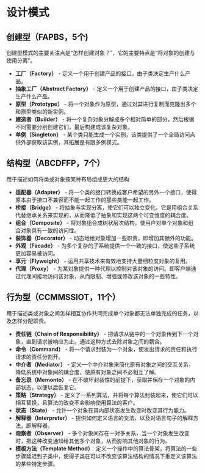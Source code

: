 # 设计模式

## 创建型（FAPBS，5个)

创建型模式的主要关注点是“怎样创建对象？”，它的主要特点是“将对象的创建与使用分离”。

* **工厂（Factory）**  - 定义一个用于创建产品的接口，由子类决定生产什么产品。
* **抽象工厂（Abstract Factory）**  - 定义一个用于创建产品的接口，由子类决定生产什么产品。
* **原型（Prototype）** - 将一个对象作为原型，通过对其进行复制而克隆出多个和原型类似的新实例。
* **建造者（Builder）** - 将一个复杂对象分解成多个相对简单的部分，然后根据不同需要分别创建它们，最后构建成该复杂对象。
* **单例（Singleton）** - 某个类只能生成一个实例，该类提供了一个全局访问点供外部获取该实例，其拓展是有限多例模式。

## 结构型（ABCDFFP，7个）

用于描述如何将类或对象按某种布局组成更大的结构

* **适配器（Adapter）** - 将一个类的接口转换成客户希望的另外一个接口，使得原本由于接口不兼容而不能一起工作的那些类能一起工作。
* **桥接（Bridge）** - 将抽象与实现分离，使它们可以独立变化。它是用组合关系代替继承关系来实现的，从而降低了抽象和实现这两个可变维度的耦合度。
* **组合（Composite）** - 将对象组合成树状层次结构，使用户对单个对象和组合对象具有一致的访问性。
* **装饰器（Decorator）** - 动态地给对象增加一些职责，即增加其额外的功能。
* **外观（Facade）** - 为多个复杂的子系统提供一个一致的接口，使这些子系统更加容易被访问。
* **享元（Flyweight）** - 运用共享技术来有效地支持大量细粒度对象的复用。
* **代理（Proxy）** - 为某对象提供一种代理以控制对该对象的访问。即客户端通过代理间接地访问该对象，从而限制、增强或修改该对象的一些特性。

## 行为型（CCMMSSIOT，11个）

用于描述类或对象之间怎样相互协作共同完成单个对象都无法单独完成的任务，以及怎样分配职责。

* **责任链（Chain of Responsibility）** - 把请求从链中的一个对象传到下一个对象，直到请求被响应为止。通过这种方式去除对象之间的耦合。
* **命令（Command）** - 将一个请求封装为一个对象，使发出请求的责任和执行请求的责任分割开。
* **中介者（Mediator）** - 定义一个中介对象来简化原有对象之间的交互关系，降低系统中对象间的耦合度，使原有对象之间不必相互了解。
* **备忘录（Memonto）** - 在不破坏封装性的前提下，获取并保存一个对象的内部状态，以便以后恢复它。
* **策略（Strategy）** - 定义了一系列算法，并将每个算法封装起来，使它们可以相互替换，且算法的改变不会影响使用算法的客户。
* **状态（State）** - 允许一个对象在其内部状态发生改变时改变其行为能力。
* **解释器（Interpreter）** - 提供如何定义语言的文法，以及对语言句子的解释方法，即解释器。
* **观察者（Observer）** - 多个对象间存在一对多关系，当一个对象发生改变时，把这种改变通知给其他多个对象，从而影响其他对象的行为。
* **模板方法（Template Method）**：定义一个操作中的算法骨架，将算法的一些步骤延迟到子类中，使得子类在可以不改变该算法结构的情况下重定义该算法的某些特定步骤。
